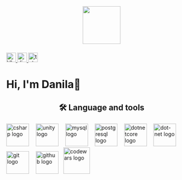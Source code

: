 <div align="center">
  <img height="100" src="https://media.discordapp.net/attachments/656865654976020490/1161969809144168468/2023-10-12_141225442.png?ex=653a3bb6&is=6527c6b6&hm=9f7861afec7d490552f78b1bb68390cd403031196b695d43a258a76d560d6ba9&=**"  />
</div>

###

<div align="left">
  <a href="https://vk.com/hah_ti_poiman" target="_blank">
    <img src="https://media.discordapp.net/attachments/656865654976020490/1162012083139924008/VK.png?ex=653a6315&is=6527ee15&hm=d9408bf8bc9644236543b3521f4ad1881768b0a4051ab122f9d8af933a2a96ee&=&width=1409&height=245" height="25" alt="Vk logo"  />
  </a>
  <a href="https://discordapp.com/users/650016129993146368/" target="_blank">
    <img src="https://img.shields.io/static/v1?message=Discord&logo=discord&label=&color=7289DA&logoColor=white&labelColor=&style=for-the-badge" height="25" alt="discord logo"  />
  </a>
  <a href="https://t.me/DaSHhxd" target="_blank">
    <img src="https://img.shields.io/static/v1?message=Telegram&logo=telegram&label=&color=2CA5E0&logoColor=White&labelColor=&style=for-the-badge" height="25" alt="telegram logo"  />
  </a>
</div>

###

<h1 align="left">Hi, I'm Danila👋</h1>

###

<h2 align="center">🛠 Language and tools</h2>

###

<div align="left">
  <img src="https://cdn.jsdelivr.net/gh/devicons/devicon/icons/csharp/csharp-original.svg" height="60" alt="csharp logo"  />
  <img width="10" />
  <img src="https://gitlab.com/uploads/-/system/group/avatar/65976989/unity-logo.png" height="60" alt="unity logo"  />
  <img width="10" />
  <img src="https://cdn.jsdelivr.net/gh/devicons/devicon/icons/mysql/mysql-original.svg" height="60" alt="mysql logo"  />
  <img width="10" />
  <img src="https://cdn.jsdelivr.net/gh/devicons/devicon/icons/postgresql/postgresql-original.svg" height="60" alt="postgresql logo"  />
  <img width="10" />
  <img src="https://cdn.jsdelivr.net/gh/devicons/devicon/icons/dotnetcore/dotnetcore-original.svg" height="60" alt="dotnetcore logo"  />
  <img width="10" />
  <img src="https://cdn.jsdelivr.net/gh/devicons/devicon/icons/dot-net/dot-net-original.svg" height="60" alt="dot-net logo"  />
  <img width="10" />
  <img src="https://cdn.jsdelivr.net/gh/devicons/devicon/icons/git/git-original.svg" height="60" alt="git logo"  />
  <img width="10" />
  <img src="https://media.discordapp.net/attachments/656865654976020490/1165004140276093109/image.png?ex=654545a7&is=6532d0a7&hm=7f22f7f01ea5285a9d6c8fe4478a5ace5f23eee39f081fbfb28767aefa840714&=" height="60" alt="github logo"  />
  <img width="5" />
  <a href="https://www.codewars.com/users/dashhoff" target="_blank">
    <img src="https://media.discordapp.net/attachments/656865654976020490/1162442952115765359/2023-10-13_213150260_1.png?ex=653bf45c&is=65297f5c&hm=6a267d26126691e697cc78caae8c283f5bd5fb1be491bab873c0ca0284e06967&=" height="70" alt="codewars logo"  />
  </a>
</div>

###

